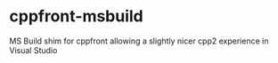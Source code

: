 # cppfront-msbuild
MS Build shim for cppfront allowing a slightly nicer cpp2 experience in Visual Studio
